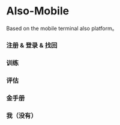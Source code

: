 # Also-Mobile
 Based on the mobile terminal also platform。

### 注册 & 登录 & 找回

### 训练

### 评估

### 金手册

### 我（没有）
